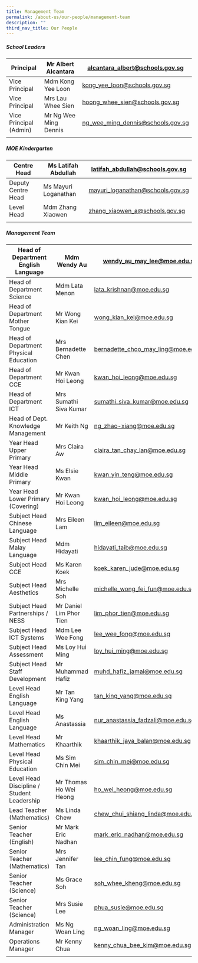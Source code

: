 ```yaml
---
title: Management Team
permalink: /about-us/our-people/management-team
description: ""
third_nav_title: Our People
---
```

##### School Leaders

| Principal   |  Mr Albert Alcantara |  alcantara_albert@schools.gov.sg |
|---|---|---|
| Vice Principal  |  Mdm Kong Yee Loon |  kong_yee_loon@schools.gov.sg |
|  Vice Principal  |  Mrs Lau Whee Sien |  hoong_whee_sien@schools.gov.sg  |
|  Vice Principal (Admin)  |  Mr Ng Wee Ming Dennis |  ng_wee_ming_dennis@schools.gov.sg |
| | |

##### MOE Kindergarten
| Centre Head  |  Ms Latifah Abdullah |  latifah_abdullah@schools.gov.sg |
|---|---|---|
|  Deputy Centre Head  |  Ms Mayuri Loganathan |  mayuri_loganathan@schools.gov.sg |
|  Level Head  |  Mdm Zhang Xiaowen  |  zhang_xiaowen_a@schools.gov.sg  |
| | |

##### Management Team
| Head of Department English Language |  Mdm Wendy Au |  wendy_au_may_lee@moe.edu.sg |
|---|---|---|
| Head of Department Science |  Mdm Lata Menon |  lata_krishnan@moe.edu.sg |
| Head of Department Mother Tongue |  Mr Wong Kian Kei |  wong_kian_kei@moe.edu.sg |
| Head of Department Physical Education |  Mrs Bernadette Chen |  bernadette_choo_may_ling@moe.edu.sg |
| Head of Department CCE |  Mr Kwan Hoi Leong |  kwan_hoi_leong@moe.edu.sg |
|  Head of Department ICT |  Mrs Sumathi Siva Kumar |  sumathi_siva_kumar@moe.edu.sg |
| Head of Dept. Knowledge Management |  Mr Keith Ng |  ng_zhao-xiang@moe.edu.sg |
| Year Head Upper Primary |  Mrs Claira Aw |  claira_tan_chay_lan@moe.edu.sg |
| Year Head Middle Primary |  Ms Elsie Kwan | kwan_yin_teng@moe.edu.sg |
| Year Head Lower Primary (Covering) |  Mr Kwan Hoi Leong |  kwan_hoi_leong@moe.edu.sg |
| Subject Head Chinese Language |  Mrs Eileen Lam |  lim_eileen@moe.edu.sg |
| Subject Head Malay Language |  Mdm Hidayati |  hidayati_taib@moe.edu.sg |
|  Subject Head CCE |  Ms Karen Koek |  koek_karen_jude@moe.edu.sg |
| Subject Head Aesthetics |  Mrs Michelle Soh |  michelle_wong_fei_fun@moe.edu.sg |
| Subject Head Partnerships / NESS |  Mr Daniel Lim Phor Tien |  lim_phor_tien@moe.edu.sg |
| Subject Head ICT Systems |  Mdm Lee Wee Fong |  lee_wee_fong@moe.edu.sg |
|  Subject Head Assessment |  Ms Loy Hui Ming  |  loy_hui_ming@moe.edu.sg  |
| Subject Head Staff Development |  Mr Muhammad Hafiz  |  muhd_hafiz_jamal@moe.edu.sg  |
| Level Head English Language |  Mr Tan King Yang |  tan_king_yang@moe.edu.sg |
|  Level Head English Language |  Ms Anastassia |  nur_anastassia_fadzali@moe.edu.sg  |
|  Level Head Mathematics |  Mr Khaarthik  |  khaarthik_jaya_balan@moe.edu.sg  |
| Level Head Physical Education |  Ms Sim Chin Mei |  sim_chin_mei@moe.edu.sg |
| Level Head Discipline / Student Leadership |  Mr Thomas Ho Wei Heong |  ho_wei_heong@moe.edu.sg |
| Lead Teacher (Mathematics) |  Ms Linda Chew |  chew_chui_shiang_linda@moe.edu.sg |
| Senior Teacher (English) |  Mr Mark Eric Nadhan |  mark_eric_nadhan@moe.edu.sg |
| Senior Teacher (Mathematics) |  Mrs Jennifer Tan |  lee_chin_fung@moe.edu.sg |
| Senior Teacher (Science) |  Ms Grace Soh |  soh_whee_kheng@moe.edu.sg |
| Senior Teacher (Science) |  Mrs Susie Lee |  phua_susie@moe.edu.sg |
|  Administration Manager  |  Ms Ng Woan Ling  |  ng_woan_ling@moe.edu.sg  |
|  Operations Manager  |  Mr Kenny Chua  |  kenny_chua_bee_kim@moe.edu.sg  |
| | |
